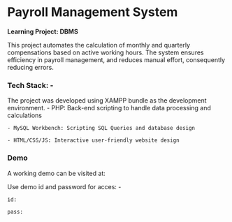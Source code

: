 # Payroll Management System

**Learning Project: DBMS**

This project automates the calculation of monthly and quarterly compensations based on active working hours. The system ensures efficiency in payroll management, and reduces manual effort, consequently reducing errors.

### Tech Stack: -
The project was developed using XAMPP bundle as the development environment.
    - PHP: Back-end scripting to handle data processing and calculations

    - MySQL Workbench: Scripting SQL Queries and database design

    - HTML/CSS/JS: Interactive user-friendly website design

### Demo
A working demo can be visited at:

Use demo id and password for acces: -

    id: 

    pass: 


